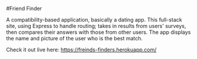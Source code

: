 #Friend Finder

A compatibility-based application, basically a dating app. This full-stack site, using Express to handle routing; takes in results from users' surveys, then compares their answers with those from other users. The app displays the name and picture of the user who is the best match. 


Check it out live here: https://freinds-finders.herokuapp.com/
